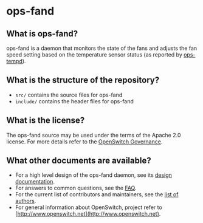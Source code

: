 ops-fand
========

What is ops-fand?
-----------------

ops-fand is a daemon that monitors the state of the fans and adjusts the fan speed setting based on the temperature sensor status (as reported by [ops-tempd](http://www.openswitch.net/documents/dev/ops-tempd/DESIGN)).

What is the structure of the repository?
----------------------------------------
* `src/` contains the source files for ops-fand
* `include/` contains the header files for ops-fand

What is the license?
--------------------
The ops-fand source may be used under the terms of the Apache 2.0 license. For more details refer to the [OpenSwitch Governance](http://governance.openswitch.net/governance/index.html).

What other documents are available?
------------------------------------
- For a high level design of the ops-fand daemon, see its [design documentation](http://www.openswitch.net/documents/dev/ops-fand/DESIGN).
- For answers to common questions, see the [FAQ](http://www.openswitch.net/documents/user/openswitch_faq).
- For the current list of contributors and maintainers, see the [list of authors](https://git.openswitch.net/cgit/openswitch/ops-fand/tree/AUTHORS).
- For general information about OpenSwitch, project refer to [http://www.openswitch.net](http://www.openswitch.net).
